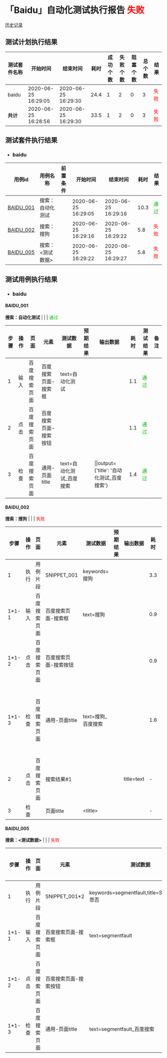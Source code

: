 # 「Baidu」自动化测试执行报告 <font color=#FF0000>失败</font> #

[历史记录](/Baidu/)

## 测试计划执行结果

| 测试套件名称 | 开始时间 | 结束时间 | 耗时 | 成功个数 | 失败个数 | 阻塞个数 | 总个数 | 结果 |
| ----------- | ------- | ------- | ---- | ------- | ------- | -------- | ----- | ---- |
| baidu | 2020-06-25 16&#58;29&#58;05 | 2020-06-25 16&#58;29&#58;30 | 24.4 | 1 | 2 | 0 | 3 | <font color=#FF0000>失败</font> |
| **共计** | 2020-06-25 16&#58;28&#58;56 | 2020-06-25 16&#58;29&#58;30  | 33.5 | 1 | 2 | 0 | 3 | <font color=#FF0000>失败</font> |


## 测试套件执行结果


- ### baidu

| 用例id  | 用例名称 |   前置条件   |开始时间         | 结束时间       | 耗时   | 结果    |
| ------- | ------- | ----------- | -------------- | -------------- | ----- | ------- |
| [BAIDU_001](#BAIDU_001) | 搜索：自动化测试 |  | 2020-06-25 16&#58;29&#58;05 | 2020-06-25 16&#58;29&#58;16 | 10.3 | <font color=#00BB00>通过</font> |
| [BAIDU_002](#BAIDU_002) | 搜索：搜狗 |  | 2020-06-25 16&#58;29&#58;16 | 2020-06-25 16&#58;29&#58;22 | 5.8 | <font color=#FF0000>失败</font> |
| [BAIDU_005](#BAIDU_005) | 搜索：<测试数据> |  | 2020-06-25 16&#58;29&#58;22 | 2020-06-25 16&#58;29&#58;27 | 5.8 | <font color=#FF0000>失败</font> |


## 测试用例执行结果

- ### baidu

#### BAIDU_001

**搜索：自动化测试** |  |  | <font color=#00BB00>通过</font>

| 步骤  | 操作  | 页面  | 元素  | 测试数据  | 预期结果 | 输出数据  | 耗时 | 测试结果 | 备注 |
|------|-------|-------|------|-----------|---------|-----------|-----|---------|------|
| 1 | 输入 | 百度搜索页面 | 百度搜索页面-搜索框 | text=自动化测试 |  |  | 1.1 | <font color=#00BB00>通过</font> |  |
| 2 | 点击 | 百度搜索页面 | 百度搜索页面-搜索按钮 |  |  |  | 1.1 | <font color=#00BB00>通过</font> |  |
| 3 | 检查 | 百度搜索页面 | 通用-页面title | text=自动化测试_百度搜索 |  | \|\|output={'title': '自动化测试_百度搜索'} | 1.4 | <font color=#00BB00>通过</font> |  |

#### BAIDU_002

**搜索：搜狗** |  |  | <font color=#FF0000>失败</font>

| 步骤  | 操作  | 页面  | 元素  | 测试数据  | 预期结果 | 输出数据  | 耗时 | 测试结果 | 备注 |
|------|-------|-------|------|-----------|---------|-----------|-----|---------|------|
| 1 | 执行 | 用例片段 | SNIPPET_001 | keywords=搜狗 |  |  | 3.3 | <font color=#6C6C6C>-</font> |  |
| 1*1-1 | 输入 | 百度搜索页面 | 百度搜索页面-搜索框 | text=搜狗 |  |  | 0.9 | <font color=#00BB00>通过</font> |  |
| 1*1-2 | 点击 | 百度搜索页面 | 百度搜索页面-搜索按钮 |  |  |  | 0.9 | <font color=#00BB00>通过</font> |  |
| 1*1-3 | 检查 | 百度搜索页面 | 通用-页面title | text=搜狗_百度搜索 |  |  | 1.6 | <font color=#FF0000>失败</font> | Check Failure, DATA:搜狗_百度搜索, REAL:百度一下，你就知道 |
| 2 | 点击 | 百度搜索页面 | 搜索结果#1 |  |  | title=text | - | <font color=#6C6C6C>-</font> |  |
| 3 | 检查 |  | 页面title | \<title\> |  |  | - | <font color=#6C6C6C>-</font> |  |

#### BAIDU_005

**搜索：<测试数据>** |  |  | <font color=#FF0000>失败</font>

| 步骤  | 操作  | 页面  | 元素  | 测试数据  | 预期结果 | 输出数据  | 耗时 | 测试结果 | 备注 |
|------|-------|-------|------|-----------|---------|-----------|-----|---------|------|
| 1 | 执行 | 用例片段 | SNIPPET_001*2 | keywords=segmentfault,title=SegmentFault 思否 |  |  | 2.8 | <font color=#6C6C6C>-</font> |  |
| 1*1-1 | 输入 | 百度搜索页面 | 百度搜索页面-搜索框 | text=segmentfault |  |  | 0.9 | <font color=#00BB00>通过</font> |  |
| 1*1-2 | 点击 | 百度搜索页面 | 百度搜索页面-搜索按钮 |  |  |  | 0.8 | <font color=#00BB00>通过</font> |  |
| 1*1-3 | 检查 | 百度搜索页面 | 通用-页面title | text=segmentfault_百度搜索 |  |  | 1.1 | <font color=#FF0000>失败</font> | Check Failure, DATA:segmentfault_百度搜索, REAL:百度一下，你就知道 |
